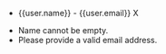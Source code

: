 -   {{user.name}} - {{user.email}}
    X

<!-- -->

-   Name cannot be empty.
-   Please provide a valid email address.

